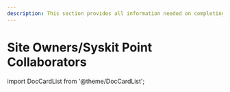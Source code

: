 ```yaml
---
description: This section provides all information needed on completing tasks and using Syskit Point as a site owner.
---
```


# Site Owners/Syskit Point Collaborators
import DocCardList from '@theme/DocCardList';

<DocCardList />